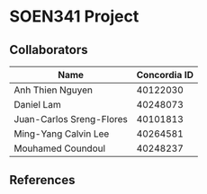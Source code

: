 # SOEN341 Project
## Collaborators
| Name | Concordia ID |
| -------------- | --- |
| Anh Thien Nguyen | 40122030 |
| Daniel Lam | 40248073 |
| Juan-Carlos Sreng-Flores | 40101813 |
| Ming-Yang Calvin Lee | 40264581 |
| Mouhamed Coundoul | 40248237 |

## References
